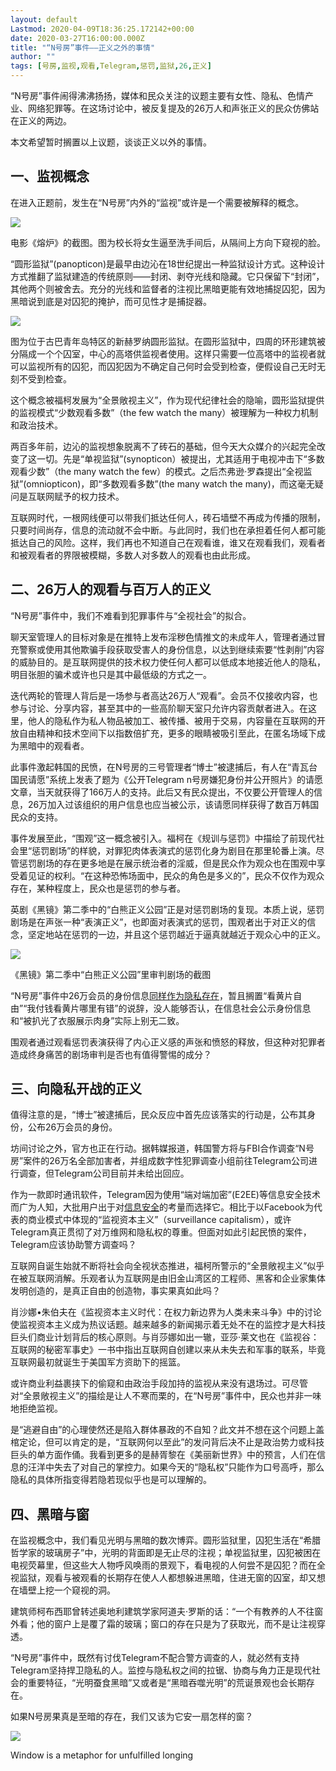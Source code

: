 ```yaml
---
layout: default
Lastmod: 2020-04-09T18:36:25.172142+00:00
date: 2020-03-27T16:00:00.000Z
title: "“N号房”事件——正义之外的事情"
author: ""
tags: [号房,监视,观看,Telegram,惩罚,监狱,26,正义]
---
```


“N号房”事件闹得沸沸扬扬，媒体和民众关注的议题主要有女性、隐私、色情产业、网络犯罪等。在这场讨论中，被反复提及的26万人和声张正义的民众仿佛站在正义的两边。

本文希望暂时搁置以上议题，谈谈正义以外的事情。

一、监视概念
------

在进入正题前，发生在“N号房”内外的“监视”或许是一个需要被解释的概念。

![](https://images.weserv.nl/?url=https%3A//pic2.zhimg.com/v2-45bdc2635acd3210537708c0ac06029d_b.jpg)

电影《熔炉》的截图。图为校长将女生逼至洗手间后，从隔间上方向下窥视的脸。

“圆形监狱”(panopticon)是最早由边沁在18世纪提出一种监狱设计方式。这种设计方式推翻了监狱建造的传统原则——封闭、剥夺光线和隐藏。它只保留下“封闭”，其他两个则被舍去。充分的光线和监督者的注视比黑暗更能有效地捕捉囚犯，因为黑暗说到底是对囚犯的掩护，而可见性才是捕捉器。

![](https://images.weserv.nl/?url=https%3A//pic3.zhimg.com/v2-326d1d0e55ac271ebaac56e5358b7446_b.jpg)

图为位于古巴青年岛特区的新赫罗纳圆形监狱。在圆形监狱中，四周的环形建筑被分隔成一个个囚室，中心的高塔供监视者使用。这样只需要一位高塔中的监视者就可以监视所有的囚犯，而囚犯因为不确定自己何时会受到检查，便假设自己无时无刻不受到检查。

这个概念被福柯发展为“全景敞视主义”，作为现代纪律社会的隐喻，圆形监狱提供的监视模式“少数观看多数”（the few watch the many）被理解为一种权力机制和政治技术。

两百多年前，边沁的监视想象脱离不了砖石的基础，但今天大众媒介的兴起完全改变了这一切。先是“单视监狱”(synopticon）被提出，尤其适用于电视冲击下“多数观看少数”（the many watch the few）的模式。之后杰弗逊·罗森提出“全视监狱”(omniopticon)，即“多数观看多数”(the many watch the many)，而这毫无疑问是互联网赋予的权力技术。

互联网时代，一根网线便可以带我们抵达任何人，砖石墙壁不再成为传播的限制，只要时间尚存，信息的流动就不会中断。与此同时，我们也在承担着任何人都可能抵达自己的风险。这样，我们再也不知道自己在观看谁，谁又在观看我们，观看者和被观看者的界限被模糊，多数人对多数人的观看也由此形成。

二、26万人的观看与百万人的正义
----------------

“N号房”事件中，我们不难看到犯罪事件与“全视社会”的拟合。

聊天室管理人的目标对象是在推特上发布淫秽色情推文的未成年人，管理者通过冒充警察或使用其他欺骗手段获取受害人的身份信息，以达到继续索要“性剥削”内容的威胁目的。是互联网提供的技术权力使任何人都可以低成本地接近他人的隐私，明目张胆的骗术或许也只是其中最低级的方式之一。

迭代两轮的管理人背后是一场参与者高达26万人“观看”。会员不仅接收内容，也参与讨论、分享内容，甚至其中的一些高阶聊天室只允许内容贡献者进入。在这里，他人的隐私作为私人物品被加工、被传播、被用于交易，内容量在互联网的开放自由精神和技术空间下以指数倍扩充，更多的眼睛被吸引至此，在匿名场域下成为黑暗中的观看者。

此事件激起韩国的民愤，在N号房的三号管理者“博士”被逮捕后，有人在“青瓦台国民请愿”系统上发表了题为《公开Telegram n号房嫌犯身份并公开照片》的请愿文章，当天就获得了166万人的支持。此后又有民众提出，不仅要公开管理人的信息，26万加入过该组织的用户信息也应当被公示，该请愿同样获得了数百万韩国民众的支持。

事件发展至此，“围观”这一概念被引入。福柯在《规训与惩罚》中描绘了前现代社会里“惩罚剧场”的样貌，对罪犯肉体表演式的惩罚化身为剧目在那里轮番上演。尽管惩罚剧场的存在更多地是在展示统治者的淫威，但是民众作为观众也在围观中享受着见证的权利。“在这种恐怖场面中，民众的角色是多义的”，民众不仅作为观众存在，某种程度上，民众也是惩罚的参与者。

英剧《黑镜》第二季中的“白熊正义公园”正是对惩罚剧场的复现。本质上说，惩罚剧场是在声张一种“表演正义”，也即面对表演式的惩罚，围观者出于对正义的信念，坚定地站在惩罚的一边，并且这个惩罚越近于逼真就越近于观众心中的正义。

![](https://images.weserv.nl/?url=https%3A//pic2.zhimg.com/v2-f97c6491270ea87d6433fdc2ef88d2fd_b.jpg)

《黑镜》第二季中“白熊正义公园”里审判剧场的截图

“N号房”事件中26万会员的身份信息[同样作为隐私存在](https://link.zhihu.com/?target=http%3A//epaper.gmw.cn/gmrb/html/2019-12/19/nw.D110000gmrb_20191219_1-14.htm)，暂且搁置“看黄片自由”“我付钱看黄片哪里有错”的说辞，没人能够否认，在信息社会公示身份信息和“被扒光了衣服展示肉身”实际上别无二致。

围观者通过观看惩罚表演获得了内心正义感的声张和愤怒的释放，但这种对犯罪者造成终身痛苦的剧场审判是否也有值得警惕的成分？

三、向隐私开战的正义
----------

值得注意的是，“博士”被逮捕后，民众反应中首先应该落实的行动是，公布其身份，公布26万会员的身份。

坊间讨论之外，官方也正在行动。据韩媒报道，韩国警方将与FBI合作调查“N号房”案件的26万名全部加害者，并组成数字性犯罪调查小组前往Telegram公司进行调查，但Telegram公司目前并未给出回应。

作为一款即时通讯软件，Telegram因为使用“端对端加密”(E2EE)等信息安全技术而广为人知，大批用户出于对[信息安全](https://link.zhihu.com/?target=https%3A//telegram.org/privacy)的考量而选择它。相比于以Facebook为代表的商业模式中体现的“监视资本主义”（surveillance capitalism），或许Telegram真正贯彻了对万维网和隐私权的尊重。但面对如此引起民愤的案件，Telegram应该协助警方调查吗？

互联网自诞生始就不断将社会向全视状态推进，福柯所警示的“全景敞视主义”似乎在被互联网消解。乐观者认为互联网是由旧金山湾区的工程师、黑客和企业家集体发明创造的，是真正自由的创造物，事实果真如此吗？

肖沙娜•朱伯夫在《监视资本主义时代：在权力新边界为人类未来斗争》中的讨论使监视资本主义成为热议话题。越来越多的新闻揭示着无处不在的监控才是大科技巨头们商业计划背后的核心原则。与肖莎娜如出一辙，亚莎·莱文也在《监视谷：互联网的秘密军事史》一书中指出互联网自创建以来从未失去和军事的联系，毕竟互联网最初就诞生于美国军方资助下的摇篮。

或许商业利益裹挟下的偷窥和由政治手段加持的监视从来没有退场过。可尽管对“全景敞视主义”的描绘是让人不寒而栗的，在“N号房”事件中，民众也并非一味地拒绝监视。

是“逃避自由”的心理使然还是陷入群体暴政的不自知？此文并不想在这个问题上盖棺定论，但可以肯定的是，“互联网何以至此”的发问背后决不止是政治势力或科技巨头的单方面作俑。我看到更多的是赫胥黎在《美丽新世界》中的预言，人们在信息的汪洋中失去了对自己的掌控力。如果今天的“隐私权”只能作为口号高呼，那么隐私的具体所指变得若隐若现似乎也是可以理解的。

四、黑暗与窗
------

在监视概念中，我们看见光明与黑暗的数次博弈。圆形监狱里，囚犯生活在“希腊哲学家的玻璃房子”中，光明的背面即是无止尽的注视；单视监狱里，囚犯被困在电视荧幕里，但这些大人物呼风唤雨的景观下，看电视的人何尝不是囚犯？而在全视监狱，观看与被观看的长期存在使人人都想躲进黑暗，住进无窗的囚室，却又想在墙壁上挖一个窥视的洞。

建筑师柯布西耶曾转述奥地利建筑学家阿道夫·罗斯的话：“一个有教养的人不往窗外看；他的窗户上是覆了霜的玻璃；窗口的存在只是为了获取光，而不是让注视穿透。

“N号房”事件中，既然有讨伐Telegram不配合警方调查的人，就必然有支持Telegram坚持捍卫隐私的人。监控与隐私权之间的拉锯、协商与角力正是现代社会的重要特征，“光明蚕食黑暗”又或者是“黑暗吞噬光明”的荒诞景观也会长期存在。

如果N号房果真是至暗的存在，我们又该为它安一扇怎样的窗？

![](https://images.weserv.nl/?url=https%3A//pic3.zhimg.com/v2-0a4419e01d8f1ee060581e50d7416bae_b.jpeg)

Window is a metaphor for unfulfilled longing

